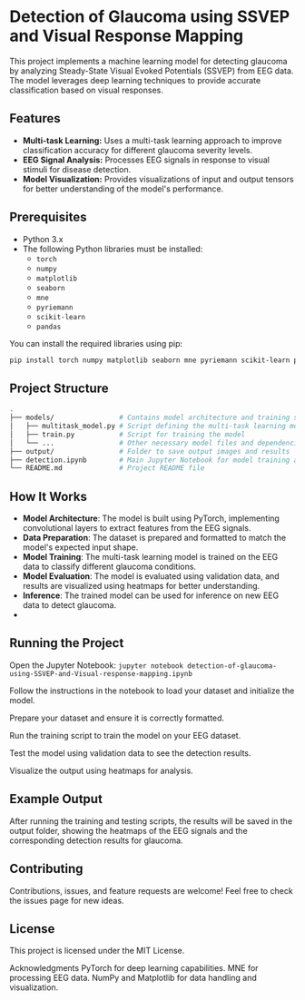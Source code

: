 # Detection of Glaucoma using SSVEP and Visual Response Mapping

This project implements a machine learning model for detecting glaucoma by analyzing Steady-State Visual Evoked Potentials (SSVEP) from EEG data. The model leverages deep learning techniques to provide accurate classification based on visual responses.

## Features
- **Multi-task Learning:** Uses a multi-task learning approach to improve classification accuracy for different glaucoma severity levels.
- **EEG Signal Analysis:** Processes EEG signals in response to visual stimuli for disease detection.
- **Model Visualization:** Provides visualizations of input and output tensors for better understanding of the model's performance.

## Prerequisites
- Python 3.x
- The following Python libraries must be installed:
  - `torch`
  - `numpy`
  - `matplotlib`
  - `seaborn`
  - `mne`
  - `pyriemann`
  - `scikit-learn`
  - `pandas`
  
You can install the required libraries using pip:
```bash
pip install torch numpy matplotlib seaborn mne pyriemann scikit-learn pandas
```
## Project Structure

```bash
.
├── models/                # Contains model architecture and training scripts
│   ├── multitask_model.py # Script defining the multi-task learning model
│   ├── train.py           # Script for training the model
│   └── ...                # Other necessary model files and dependencies
├── output/                # Folder to save output images and results
├── detection.ipynb        # Main Jupyter Notebook for model training and testing
└── README.md              # Project README file
```
## How It Works
- **Model Architecture**: The model is built using PyTorch, implementing convolutional layers to extract features from the EEG signals.
- **Data Preparation**: The dataset is prepared and formatted to match the model's expected input shape.
- **Model Training**: The multi-task learning model is trained on the EEG data to classify different glaucoma conditions.
- **Model Evaluation**: The model is evaluated using validation data, and results are visualized using heatmaps for better understanding.
- **Inference**: The trained model can be used for inference on new EEG data to detect glaucoma.
- 
## Running the Project
Open the Jupyter Notebook:
`jupyter notebook detection-of-glaucoma-using-SSVEP-and-Visual-response-mapping.ipynb`

Follow the instructions in the notebook to load your dataset and initialize the model.

Prepare your dataset and ensure it is correctly formatted.

Run the training script to train the model on your EEG dataset.

Test the model using validation data to see the detection results.

Visualize the output using heatmaps for analysis.

## Example Output
After running the training and testing scripts, the results will be saved in the output folder, showing the heatmaps of the EEG signals and the corresponding detection results for glaucoma.

## Contributing
Contributions, issues, and feature requests are welcome! Feel free to check the issues page for new ideas.

## License
This project is licensed under the MIT License.

Acknowledgments
PyTorch for deep learning capabilities.
MNE for processing EEG data.
NumPy and Matplotlib for data handling and visualization.
